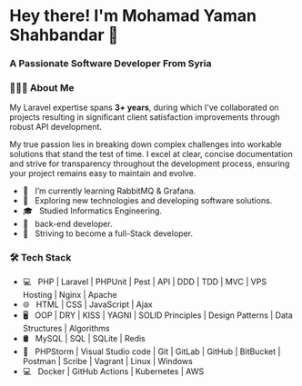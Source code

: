 <h1> Hey there! I'm Mohamad Yaman Shahbandar 👋 </h1>
<h3> A Passionate Software Developer From Syria </h3>
<h3> 👨🏻‍💻 About Me </h3>

<p>My Laravel expertise spans <strong>3+ years</strong>, during which I've collaborated on projects resulting in significant client satisfaction improvements through robust API development.</p>

<p>My true passion lies in breaking down complex challenges into workable solutions that stand the test of time. I excel at clear, concise documentation and strive for transparency throughout the development process, ensuring your project remains easy to maintain and evolve.</p>

- 🔭 &nbsp; I’m currently learning RabbitMQ & Grafana.
- 🤔 &nbsp; Exploring new technologies and developing software solutions.
- 🎓 &nbsp; Studied Informatics Engineering.
- 💼 &nbsp; back-end developer.
- 🌱 &nbsp; Striving to become a full-Stack developer.

<h3>🛠 Tech Stack</h3>

- 💻 &nbsp; PHP | Laravel | PHPUnit | Pest | API | DDD | TDD | MVC | VPS Hosting | Nginx | Apache 
- 🌐 &nbsp; HTML | CSS | JavaScript | Ajax 
- 🖥 &nbsp;  OOP | DRY | KISS | YAGNI | SOLID Principles | Design Patterns | Data Structures | Algorithms 
- 🛢 &nbsp;  MySQL | SQL | SQLite | Redis
- 🔧 &nbsp; PHPStorm | Visual Studio code | Git | GitLab | GitHub | BitBucket | Postman | Scribe | Vagrant | Linux | Windows
- 💻 &nbsp; Docker | GitHub Actions | Kubernetes | AWS
